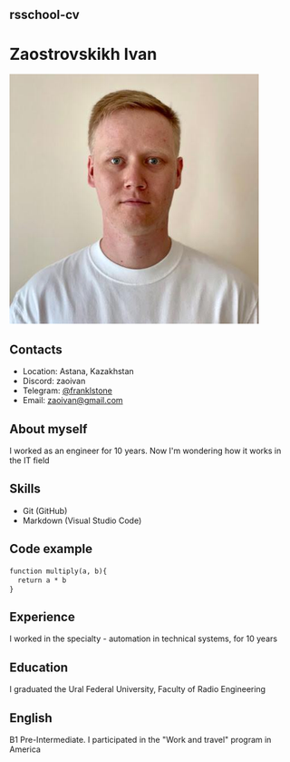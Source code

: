 ## rsschool-cv

# Zaostrovskikh Ivan
![avatar](assets/img/PHOTO-2022-11-01-19-31-11.jpg "avatar of Zaostrovskikh Ivan")

## Contacts
* Location: Astana, Kazakhstan
* Discord: zaoivan
* Telegram: [@franklstone](https://t.me/franklstone "telegram")
* Email: [zaoivan@gmail.com](mailto:zaoivan@gmail.com "e-mail")

## About myself
I worked as an engineer for 10 years. Now I'm wondering how it works in the IT field

## Skills
* Git (GitHub)
* Markdown (Visual Studio Code)

## Code example
```
function multiply(a, b){
  return a * b
}
```

## Experience
I worked in the specialty - automation in technical systems, for 10 years

## Education
I graduated the Ural Federal University, Faculty of Radio Engineering

## English
B1 Pre-Intermediate. I participated in the "Work and travel" program in America